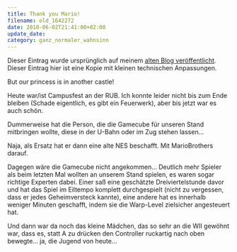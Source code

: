 ```yaml
---
title: Thank you Mario!
filename: old_1642272
date: 2010-06-02T21:41:00+02:00
update_date:
category: ganz_normaler_wahnsinn
---
```

Dieser Eintrag wurde ursprünglich auf meinem [alten Blog veröffentlicht](https://stu.blogger.de/stories/1642272/). Dieser Eintrag hier ist eine Kopie mit kleinen technischen Anpassungen.

But our princess is in another castle!

Heute war\/ist Campusfest an der RUB. Ich konnte leider nicht bis zum Ende bleiben (Schade eigentlich, es gibt ein Feuerwerk), aber bis jetzt war es auch schön.

Dummerweise hat die Person, die die Gamecube für unseren Stand mitbringen wollte, diese in der U-Bahn oder im Zug stehen lassen…

Naja, als Ersatz hat er dann eine alte NES beschafft. Mit MarioBrothers darauf.

Dagegen wäre die Gamecube nicht angekommen… Deutlich mehr Spieler als beim letzten Mal wollten an unserem Stand spielen, es waren sogar richtige Experten dabei. Einer saß eine geschätzte Dreiviertelstunde davor und hat das Spiel im Eiltempo komplett durchgespielt (nicht zu vergessen, dass er jedes Geheimversteck kannte), eine andere hat es innerhalb weniger Minuten geschafft, indem sie die Warp-Level zielsicher angesteuert hat.

Und dann war da noch das kleine Mädchen, das so sehr an die WII gewöhnt war, dass es, statt A zu drücken den Controller ruckartig nach oben bewegte… ja, die Jugend von heute…
